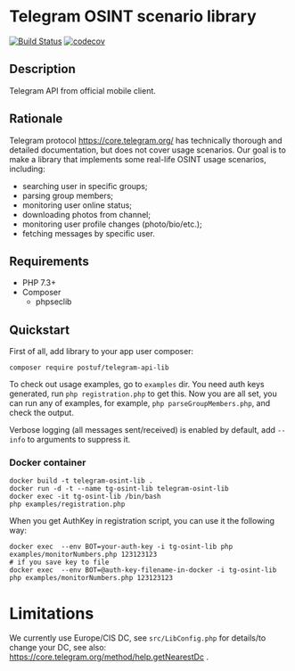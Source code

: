 # Telegram OSINT scenario library

[![Build Status](https://travis-ci.org/postuf/telegram-osint-lib.svg?branch=master)](https://travis-ci.org/postuf/telegram-osint-lib) [![codecov](https://codecov.io/gh/Postuf/telegram-osint-lib/branch/master/graph/badge.svg)](https://codecov.io/gh/Postuf/telegram-osint-lib)

## Description

Telegram API from official mobile client.

## Rationale

Telegram protocol https://core.telegram.org/ has technically thorough and detailed documentation, but does not cover usage scenarios.
Our goal is to make a library that implements some real-life OSINT usage scenarios, including:
* searching user in specific groups;
* parsing group members;
* monitoring user online status;
* downloading photos from channel;
* monitoring user profile changes (photo/bio/etc.);
* fetching messages by specific user.

## Requirements

* PHP 7.3+
* Composer
  * phpseclib

## Quickstart

First of all, add library to your app user composer:

```
composer require postuf/telegram-api-lib
```

To check out usage examples, go to `examples` dir.
You need auth keys generated, run `php registration.php` to get this.
Now you are all set, you can run any of examples, for example, `php parseGroupMembers.php`, and check the output.

Verbose logging (all messages sent/received) is enabled by default, add `--info` to arguments to suppress it.

### Docker container

```
docker build -t telegram-osint-lib . 
docker run -d -t --name tg-osint-lib telegram-osint-lib
docker exec -it tg-osint-lib /bin/bash
php examples/registration.php
```

When you get AuthKey in registration script, you can use it the following way:
```
docker exec  --env BOT=your-auth-key -i tg-osint-lib php examples/monitorNumbers.php 123123123
# if you save key to file
docker exec  --env BOT=@auth-key-filename-in-docker -i tg-osint-lib php examples/monitorNumbers.php 123123123
```

# Limitations

We currently use Europe/CIS DC, see `src/LibConfig.php` for details/to change your DC, see also: https://core.telegram.org/method/help.getNearestDc .
